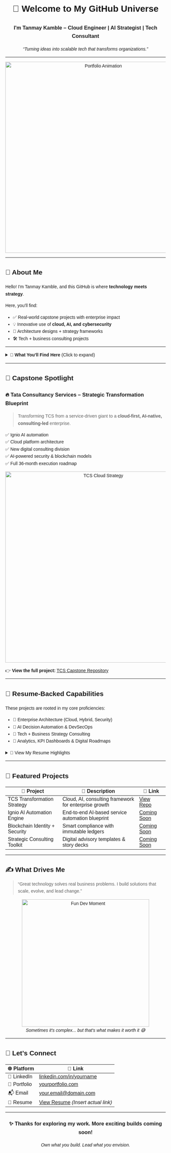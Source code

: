 <!-- Load Poppins font -->
<link href="https://fonts.googleapis.com/css2?family=Poppins&display=swap" rel="stylesheet">
<div style="font-family: 'Poppins', sans-serif; line-height: 1.6;">

<h1 align="center">🚀 Welcome to My GitHub Universe</h1>
<h3 align="center">I'm <strong>Tanmay Kamble</strong> – Cloud Engineer | AI Strategist | Tech Consultant</h3>
<p align="center"><i>“Turning ideas into scalable tech that transforms organizations.”</i></p>

---

<p align="center">
  <img src="https://cdn.dribbble.com/userupload/23732964/file/original-52e3645d2c0899d32a1862b5a12d818e.gif" alt="Portfolio Animation" width="600"/>
</p>

---

## 📌 About Me

Hello! I'm Tanmay Kamble, and this GitHub is where **technology meets strategy**.

Here, you’ll find:
- ✅ Real-world capstone projects with enterprise impact
- 💡 Innovative use of **cloud, AI, and cybersecurity**
- 🧭 Architecture designs + strategy frameworks
- 🛠️ Tech + business consulting projects

---

<details>
<summary>🎯 <strong>What You’ll Find Here</strong> (Click to expand)</summary>

### 💼 Professional Projects
| Category                    | Highlights                                                                 |
|----------------------------|---------------------------------------------------------------------------|
| ☁️ Cloud & DevOps          | Hybrid cloud models, DevSecOps flows, infrastructure audits               |
| 🤖 AI & Automation         | Ignio-powered process automation, AI-based compliance bots                |
| 🔐 Cybersecurity & Blockchain | Zero-trust security, identity mgmt, blockchain-enabled audit trails       |
| 📈 Strategic Consulting     | Digital advisory decks, transformation roadmaps, SWOT/PESTELI analysis    |
| 📊 Dashboards & BI         | KPI analytics, data visualization, tech adoption metrics                  |

</details>

---

## 📘 Capstone Spotlight

### 🔥 Tata Consultancy Services – Strategic Transformation Blueprint

> Transforming TCS from a service-driven giant to a **cloud-first, AI-native, consulting-led** enterprise.  

✅ Ignio AI automation  
✅ Cloud platform architecture  
✅ New digital consulting division  
✅ AI-powered security & blockchain models  
✅ Full 36-month execution roadmap

<p align="center">
  <img src="https://odidor.co/assets/img/services/Enterprisesolutions/cloud.gif" alt="TCS Cloud Strategy" width="600"/>
</p>

👉 **View the full project:** [TCS Capstone Repository](#)

---

## 🧾 Resume-Backed Capabilities

These projects are rooted in my core proficiencies:

- 🔧 Enterprise Architecture (Cloud, Hybrid, Security)
- 🧠 AI Decision Automation & DevSecOps
- 💬 Tech + Business Strategy Consulting
- 🧮 Analytics, KPI Dashboards & Digital Roadmaps

<details>
<summary>📄 View My Resume Highlights</summary>

**Role**: Technology Strategist / Cloud Engineer  
**Focus**: Cloud Systems • AI Architecture • Consulting Practice Development  
**Certifications**: (e.g., AWS, Azure, Google Cloud – insert if available)  
**Key Tools**: Git, Kubernetes, Terraform, Python, Power BI, Figma  

</details>

---

## 📂 Featured Projects

| 🚀 Project                              | 💬 Description                                         | 🔗 Link               |
|----------------------------------------|--------------------------------------------------------|-----------------------|
| TCS Transformation Strategy            | Cloud, AI, consulting framework for enterprise growth  | [View Repo](#)        |
| Ignio AI Automation Engine             | End-to-end AI-based service automation blueprint       | [Coming Soon](#)      |
| Blockchain Identity + Security         | Smart compliance with immutable ledgers                | [Coming Soon](#)      |
| Strategic Consulting Toolkit           | Digital advisory templates & story decks               | [Coming Soon](#)      |

---

## ✍️ What Drives Me

> “Great technology solves real business problems. I build solutions that scale, evolve, and lead change.”

<p align="center">
  <img src="https://media.tenor.com/GopcJIF_Y98AAAAM/lost-kermit.gif" alt="Fun Dev Moment" width="400"/>
  <br><i>Sometimes it's complex... but that's what makes it worth it 😅</i>
</p>

---

## 🔗 Let’s Connect

| 🌐 Platform    | 📍 Link                              |
|---------------|--------------------------------------|
| 🧳 LinkedIn    | [linkedin.com/in/yourname](https://linkedin.com) |
| 🧠 Portfolio   | [yourportfolio.com](https://yourportfolio.com)   |
| 📬 Email       | your.email@domain.com               |
| 📄 Resume      | [View Resume](#) *(Insert actual link)*  |

---

<h3 align="center">✨ Thanks for exploring my work. More exciting builds coming soon!</h3>
<p align="center"><i>Own what you build. Lead what you envision.</i></p>

</div>
